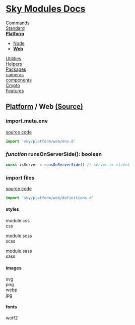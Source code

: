 <!--- This Web was auto-generated using "pnpm exec sky readme" --> 

# [Sky Modules Docs](../../README.md)

[Commands](..%2F..%2F%5Fcommands%2FREADME.md)   
[Standard](..%2F..%2Fstandard%2FREADME.md)   
**[Platform](..%2F..%2Fplatform%2FREADME.md)**   
* [Node](..%2F..%2Fplatform%2Fnode%2FREADME.md)
* **[Web](..%2F..%2Fplatform%2Fweb%2FREADME.md)**
  
[Utilities](..%2F..%2Futilities%2FREADME.md)   
[Helpers](..%2F..%2Fhelpers%2FREADME.md)   
[Packages](..%2F..%2Fpkgs%2FREADME.md)   
[cameras](..%2F..%2Fcameras%2FREADME.md)   
[components](..%2F..%2Fcomponents%2FREADME.md)   
[Crypto](..%2F..%2Fcrypto%2FREADME.md)   
[Features](..%2F..%2Ffeatures%2FREADME.md)   

## [Platform](..%2F..%2Fplatform%2FREADME.md) / Web [(Source)](..%2F..%2Fplatform%2Fweb%2F)

  
### import.meta.env

[source code](env.d.ts)

```ts
import 'sky/platform/web/env.d'

```

### _function_ runsOnServerSide(): boolean

```ts
const isServer = runsOnServerSide() // server or client 

```

### import files

[source code](definitions.d.ts)

```ts
import 'sky/platform/web/definitions.d'

```

#### styles

module.css  
css  
  
module.scss  
scss  
  
module.sass  
sass

#### images

svg  
png  
webp  
jpg

#### fonts

woff2